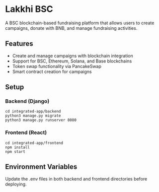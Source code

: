 # Lakkhi BSC

A BSC blockchain-based fundraising platform that allows users to create campaigns, donate with BNB, and manage fundraising activities.

## Features

- Create and manage campaigns with blockchain integration
- Support for BSC, Ethereum, Solana, and Base blockchains
- Token swap functionality via PancakeSwap
- Smart contract creation for campaigns

## Setup

### Backend (Django)

```
cd integrated-app/backend
python3 manage.py migrate
python3 manage.py runserver 8080
```

### Frontend (React)

```
cd integrated-app/frontend
npm install
npm start
```

## Environment Variables

Update the .env files in both backend and frontend directories before deploying.

